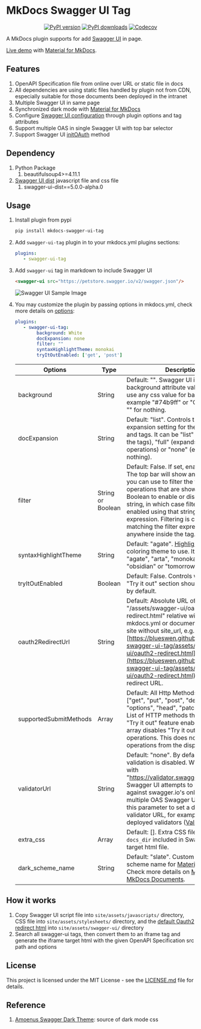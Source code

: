 # MkDocs Swagger UI Tag

<p align="center">
<a target="_blank" href="https://pypi.org/project/mkdocs-swagger-ui-tag"><img src="https://img.shields.io/pypi/v/mkdocs-swagger-ui-tag.svg" alt="PyPI version"/></a>
<a target="_blank" href="https://pypi.org/project/mkdocs-swagger-ui-tag"><img src="https://img.shields.io/pypi/dm/mkdocs-swagger-ui-tag.svg" alt="PyPI downloads"/></a>
<a target="_blank" href="https://codecov.io/gh/blueswen/mkdocs-swagger-ui-tag"><img src="https://codecov.io/gh/blueswen/mkdocs-swagger-ui-tag/branch/main/graph/badge.svg?token=1D1B0GAQN1" alt="Codecov"/></a>
</p>

A MkDocs plugin supports for add [Swagger UI](https://github.com/swagger-api/swagger-ui) in page.

[Live demo](https://blueswen.github.io/mkdocs-swagger-ui-tag/) with [Material for MkDocs](https://squidfunk.github.io/mkdocs-material/).

## Features

1. OpenAPI Specification file from online over URL or static file in docs
2. All dependencies are using static files handled by plugin not from CDN, especially suitable for those documents been deployed in the intranet
3. Multiple Swagger UI in same page
4. Synchronized dark mode with [Material for MkDocs](https://squidfunk.github.io/mkdocs-material/)
5. Configure [Swagger UI configuration](https://swagger.io/docs/open-source-tools/swagger-ui/usage/configuration/) through plugin options and tag attributes
6. Support multiple OAS in single Swagger UI with top bar selector
7. Support Swagger UI [initOAuth](https://swagger.io/docs/open-source-tools/swagger-ui/usage/oauth2/) method

## Dependency

1. Python Package
    1. beautifulsoup4>=4.11.1
2. [Swagger UI dist](https://www.npmjs.com/package/swagger-ui-dist) javascript file and css file
    1. swagger-ui-dist==5.0.0-alpha.0

## Usage

1. Install plugin from pypi

    ```bash
    pip install mkdocs-swagger-ui-tag
    ```

2. Add ```swagger-ui-tag``` plugin in to your mkdocs.yml plugins sections:

    ```yaml
    plugins:
       - swagger-ui-tag
    ```

3. Add ```swagger-ui``` tag in markdown to include Swagger UI

    ```markdown
    <swagger-ui src="https://petstore.swagger.io/v2/swagger.json"/>
    ```

    ![Swagger UI Sample Image](https://blueswen.github.io/mkdocs-swagger-ui-tag/sample.png)

4. You may customize the plugin by passing options in mkdocs.yml, check more details on [options](https://blueswen.github.io/mkdocs-swagger-ui-tag/options/):

    ```yaml
    plugins:
       - swagger-ui-tag:
            background: White
            docExpansion: none
            filter: ""
            syntaxHighlightTheme: monokai
            tryItOutEnabled: ['get', 'post']
    ```

    | Options | Type | Description |
    |---|---|---|
    | background | String | Default: "". Swagger UI iframe body background attribute value. You can use any css value for background for example "#74b9ff" or "Gainsboro" or "" for nothing. |
    | docExpansion | String | Default: "list". Controls the default expansion setting for the operations and tags. It can be "list" (expands only the tags), "full" (expands the tags and operations) or "none" (expands nothing). |
    | filter | String or Boolean | Default: False. If set, enables filtering. The top bar will show an edit box that you can use to filter the tagged operations that are shown. Can be Boolean to enable or disable, or a string, in which case filtering will be enabled using that string as the filter expression. Filtering is case sensitive matching the filter expression anywhere inside the tag. |
    | syntaxHighlightTheme | String | Default: "agate". [Highlight.js](https://highlightjs.org/static/demo/) syntax coloring theme to use. It can be "agate", "arta", "monokai", "nord", "obsidian" or "tomorrow-night" |
    | tryItOutEnabled | Boolean | Default: False. Controls whether the "Try it out" section should be enabled by default. |
    | oauth2RedirectUrl | String | Default: Absolute URL of "/assets/swagger-ui/oauth2-redirect.html" relative with site_url in mkdocs.yml or document root path on site without site_url, e.g. "[https://blueswen.github.io/mkdocs-swagger-ui-tag/assets/swagger-ui/oauth2-redirect.html](https://blueswen.github.io/mkdocs-swagger-ui-tag/assets/swagger-ui/oauth2-redirect.html)". OAuth redirect URL. |
    | supportedSubmitMethods | Array | Default: All Http Methods. Array=["get", "put", "post", "delete", "options", "head", "patch", "trace"]. List of HTTP methods that have the "Try it out" feature enabled. An empty array disables "Try it out" for all operations. This does not filter the operations from the display. |
    | validatorUrl | String | Default: "none". By default, the validation is disabled. When setting with "https://validator.swagger.io/validator", Swagger UI  attempts to validate specs against swagger.io's online validator in multiple OAS Swagger UI. You can use this parameter to set a different validator URL, for example for locally deployed validators ([Validator Badge](https://github.com/swagger-api/validator-badge)). |
    | extra_css | Array | Default: []. Extra CSS files in your `docs_dir` included in Swagger UI iframe target html file. |
    | dark_scheme_name | String | Default: "slate". Custom dark mode scheme name for [Material for MkDocs](https://squidfunk.github.io/mkdocs-material/). Check more details on [Material for MkDocs Documents](https://squidfunk.github.io/mkdocs-material/setup/changing-the-colors/). |

## How it works

1. Copy Swagger UI script file into `site/assets/javascripts/` directory, CSS file into `site/assets/stylesheets/` directory, and the [default Oauth2 redirect html](https://github.com/blueswen/mkdocs-swagger-ui-tag/blob/main/mkdocs_swagger_ui_tag/swagger-ui/oauth2-redirect.html) into `site/assets/swagger-ui/` directory
2. Search all swagger-ui tags, then convert them to an iframe tag and generate the iframe target html with the given OpenAPI Specification src path and options

## License

This project is licensed under the MIT License - see the [LICENSE.md](https://github.com/Blueswen/mkdocs-swagger-ui-tag/blob/main/LICENSE) file for details.

## Reference

1. [Amoenus Swagger Dark Theme](https://github.com/Amoenus/SwaggerDark/): source of dark mode css
